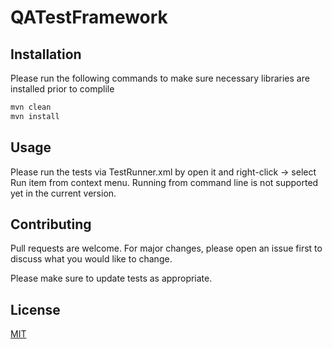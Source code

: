 # QATestFramework
 
## Installation 
Please run the following commands to make sure necessary libraries are installed prior to complile
```bash
mvn clean 
mvn install 
```

## Usage 
Please run the tests via TestRunner.xml by open it and right-click -> select Run item from context menu. 
Running from command line is not supported yet in the current version. 

## Contributing
Pull requests are welcome. For major changes, please open an issue first to discuss what you would like to change.

Please make sure to update tests as appropriate.

## License
[MIT](https://choosealicense.com/licenses/mit/)
